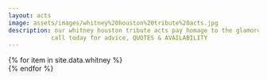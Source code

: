 ```yaml
---
layout: acts
image: assets/images/whitney%20houston%20tribute%20acts.jpg
description: our whitney houston tribute acts pay homage to the glamorous star who was the most awarded female artist of all time,  with two Emmy Awards, six Grammy Awards, 30 Billboard Music Awards, 22 American Music Awards, among a total of 415 career awards as of 2010.She held the all-time record for the most American Music Awards of any female solo artist and shared the record with Michael Jackson for the most AMAs ever won in a single year with eight wins in 1994.Houston won a record 11 Billboard Music Awards at its fourth ceremony in 1993.[348] She also had the record for the most WMAs won in a single year, winning five awards at the 6th World Music Awards in 1994. she went on to win an MTV Video Music Award when "You Belong with Me" was named Best Female Video.we are proud to present these fabulous whitney tribute acts who do more than justice to the queen of the night.our whitney houston tribute acts are in big demand so book well in advance of your venue date to avoid disappointment. <hr>
            call today for advice, QUOTES & AVAILABILITY
---
```


<div class="row mt-4 mb-4">
  {% for item in site.data.whitney %}
    <div class="col-md-4 mb-5">
      <div class="card border-0 shadow h-100">
        <a href="/acts/{{ item.title | slugify }}">
          <img class="card-img-top" src="{{ item.image_src }}" alt="" />
        </a>
      </div>
    </div>
  {% endfor %}
</div>